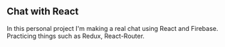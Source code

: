 ## Chat with React

In this personal project I'm making a real chat using React and Firebase. Practicing things such as Redux, React-Router.
